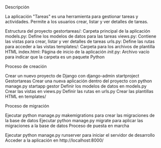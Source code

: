 Descripción

La aplicación "Tareas" es una herramienta para gestionar tareas y actividades. Permite a los usuarios crear, listar y ver detalles de tareas.

Estructura del proyecto
gestortareas/: Carpeta principal de la aplicación
models.py: Define los modelos de datos para las tareas
views.py: Contiene las vistas para crear, listar y ver detalles de tareas
urls.py: Define las rutas para acceder a las vistas
templates/: Carpeta para los archivos de plantilla HTML
index.html: Página de inicio de la aplicación
_init_.py: Archivo vacío para indicar que la carpeta es un paquete Python

Proceso de creación

Crear un nuevo proyecto de Django con django-admin startproject Gestortareas
Crear una nueva aplicación dentro del proyecto con python manage.py startapp gestor
Definir los modelos de datos en models.py
Crear las vistas en views.py
Definir las rutas en urls.py
Crear las plantillas HTML en templates/

Proceso de migración

Ejecutar python manage.py makemigrations para crear las migraciones de la base de datos
Ejecutar python manage.py migrate para aplicar las migraciones a la base de datos
Proceso de puesta en marcha

Ejecutar python manage.py runserver para iniciar el servidor de desarrollo
Acceder a la aplicación en http://localhost:8000/

